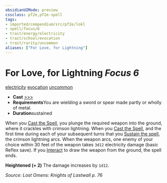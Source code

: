 ```yaml
---
obsidianUIMode: preview
cssclass: pf2e,pf2e-spell
tags:
- imported/compendium/src/pf2e/lokl
- spell/focus/6
- trait/energy/electricity
- trait/school/evocation
- trait/rarity/uncommon
aliases: ["For Love, for Lightning"]
---
```

# For Love, for Lightning *Focus 6*   
[electricity](electricity.md)  [evocation](evocation.md)  [uncommon](uncommon.md)  

- **Cast** [>>>](chapter-9-playing-the-game.md#Actions "Three-Action") 
- **Requirements**You are wielding a sword or spear made partly or wholly of metal.
- **Duration**sustained

When you [Cast the Spell](cast-a-spell.md), you plunge the required weapon into the ground, where it crackles with crimson lightning. When you [Cast the Spell](cast-a-spell.md), and the first time during each of your subsequent turns that you [Sustain the spell](sustain-a-spell.md), the crimson lightning arcs. When the weapon arcs, one enemy of your choice within 30 feet of the weapon takes `3d12` electricity damage (basic Reflex save). If you [Interact](interact.md) to draw the weapon from the ground, the spell ends.

**Heightened (+ 2)** The damage increases by `1d12`.

*Source: Lost Omens: Knights of Lastwall p. 76*